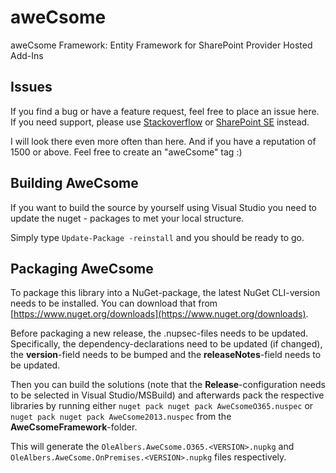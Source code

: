 # aweCsome
aweCsome Framework: Entity Framework for SharePoint Provider Hosted Add-Ins

## Issues
If you find a bug or have a feature request, feel free to place an issue here. If you need support, please use [Stackoverflow](https://stackoverflow.com) or [SharePoint SE](https://sharepoint.stackexchange.com) instead.

I will look there even more often than here. And if you have a reputation of 1500 or above. Feel free to create an "aweCsome" tag :)

## Building AweCsome
If you want to build the source by yourself using Visual Studio you need to update the nuget - packages to met your local structure.

Simply type `Update-Package -reinstall` and you should be ready to go.

## Packaging AweCsome
To package this library into a NuGet-package, the latest NuGet CLI-version needs to be installed. You can download that from [https://www.nuget.org/downloads](https://www.nuget.org/downloads).

Before packaging a new release, the .nupsec-files needs to be updated. Specifically, the dependency-declarations need to be updated (if changed), the __version__-field needs to be bumped and the __releaseNotes__-field needs to be updated.

Then you can build the solutions (note that the __Release__-configuration needs to be selected in Visual Studio/MSBuild) and afterwards pack the respective libraries by running either `nuget pack nuget pack AweCsomeO365.nuspec` or `nuget pack nuget pack AweCsome2013.nuspec` from the __AweCsomeFramework__-folder.

This will generate the `OleAlbers.AweCsome.O365.<VERSION>.nupkg` and `OleAlbers.AweCsome.OnPremises.<VERSION>.nupkg` files respectively.
